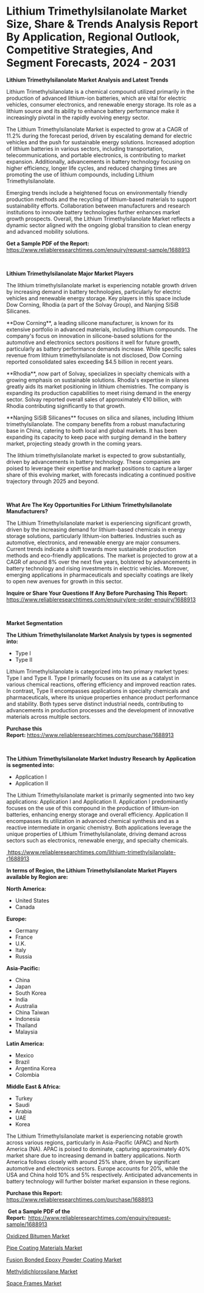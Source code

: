 <p><h1>Lithium Trimethylsilanolate Market Size, Share & Trends Analysis Report By Application, Regional Outlook, Competitive Strategies, And Segment Forecasts, 2024 - 2031</h1></p><p><strong>Lithium Trimethylsilanolate Market Analysis and Latest Trends</strong></p>
<p><p>Lithium Trimethylsilanolate is a chemical compound utilized primarily in the production of advanced lithium-ion batteries, which are vital for electric vehicles, consumer electronics, and renewable energy storage. Its role as a lithium source and its ability to enhance battery performance make it increasingly pivotal in the rapidly evolving energy sector.</p><p>The Lithium Trimethylsilanolate Market is expected to grow at a CAGR of 11.2% during the forecast period, driven by escalating demand for electric vehicles and the push for sustainable energy solutions. Increased adoption of lithium batteries in various sectors, including transportation, telecommunications, and portable electronics, is contributing to market expansion. Additionally, advancements in battery technology focusing on higher efficiency, longer life cycles, and reduced charging times are promoting the use of lithium compounds, including Lithium Trimethylsilanolate.</p><p>Emerging trends include a heightened focus on environmentally friendly production methods and the recycling of lithium-based materials to support sustainability efforts. Collaboration between manufacturers and research institutions to innovate battery technologies further enhances market growth prospects. Overall, the Lithium Trimethylsilanolate Market reflects a dynamic sector aligned with the ongoing global transition to clean energy and advanced mobility solutions.</p></p>
<p><strong>Get a Sample PDF of the Report:&nbsp;</strong> <a href="https://www.reliableresearchtimes.com/enquiry/request-sample/1688913?utm_campaign=1572&utm_medium=2&utm_source=Github&utm_content=ia&utm_term=17102024&utm_id=lithium-trimethylsilanolate">https://www.reliableresearchtimes.com/enquiry/request-sample/1688913</a></p>
<p>&nbsp;</p>
<p><strong>Lithium Trimethylsilanolate Major Market Players</strong></p>
<p><p>The lithium trimethylsilanolate market is experiencing notable growth driven by increasing demand in battery technologies, particularly for electric vehicles and renewable energy storage. Key players in this space include Dow Corning, Rhodia (a part of the Solvay Group), and Nanjing SiSiB Silicanes.</p><p>**Dow Corning**, a leading silicone manufacturer, is known for its extensive portfolio in advanced materials, including lithium compounds. The company's focus on innovation in silicone-based solutions for the automotive and electronics sectors positions it well for future growth, particularly as battery performance demands increase. While specific sales revenue from lithium trimethylsilanolate is not disclosed, Dow Corning reported consolidated sales exceeding $4.5 billion in recent years.</p><p>**Rhodia**, now part of Solvay, specializes in specialty chemicals with a growing emphasis on sustainable solutions. Rhodia's expertise in silanes greatly aids its market positioning in lithium chemistries. The company is expanding its production capabilities to meet rising demand in the energy sector. Solvay reported overall sales of approximately €10 billion, with Rhodia contributing significantly to that growth.</p><p>**Nanjing SiSiB Silicanes** focuses on silica and silanes, including lithium trimethylsilanolate. The company benefits from a robust manufacturing base in China, catering to both local and global markets. It has been expanding its capacity to keep pace with surging demand in the battery market, projecting steady growth in the coming years.</p><p>The lithium trimethylsilanolate market is expected to grow substantially, driven by advancements in battery technology. These companies are poised to leverage their expertise and market positions to capture a larger share of this evolving market, with forecasts indicating a continued positive trajectory through 2025 and beyond.</p></p>
<p>&nbsp;</p>
<p><strong>What Are The Key Opportunities For Lithium Trimethylsilanolate Manufacturers?</strong></p>
<p><p>The Lithium Trimethylsilanolate market is experiencing significant growth, driven by the increasing demand for lithium-based chemicals in energy storage solutions, particularly lithium-ion batteries. Industries such as automotive, electronics, and renewable energy are major consumers. Current trends indicate a shift towards more sustainable production methods and eco-friendly applications. The market is projected to grow at a CAGR of around 8% over the next five years, bolstered by advancements in battery technology and rising investments in electric vehicles. Moreover, emerging applications in pharmaceuticals and specialty coatings are likely to open new avenues for growth in this sector.</p></p>
<p><strong>Inquire or Share Your Questions If Any Before Purchasing This Report:</strong> <a href="https://www.reliableresearchtimes.com/enquiry/pre-order-enquiry/1688913?utm_campaign=1572&utm_medium=2&utm_source=Github&utm_content=ia&utm_term=17102024&utm_id=lithium-trimethylsilanolate">https://www.reliableresearchtimes.com/enquiry/pre-order-enquiry/1688913</a></p>
<p>&nbsp;</p>
<p><strong>Market Segmentation</strong></p>
<p><strong>The Lithium Trimethylsilanolate Market Analysis by types is segmented into:</strong></p>
<p><ul><li>Type I</li><li>Type II</li></ul></p>
<p><p>Lithium Trimethylsilanolate is categorized into two primary market types: Type I and Type II. Type I primarily focuses on its use as a catalyst in various chemical reactions, offering efficiency and improved reaction rates. In contrast, Type II encompasses applications in specialty chemicals and pharmaceuticals, where its unique properties enhance product performance and stability. Both types serve distinct industrial needs, contributing to advancements in production processes and the development of innovative materials across multiple sectors.</p></p>
<p><strong>Purchase this Report:&nbsp;</strong><a href="https://www.reliableresearchtimes.com/purchase/1688913?utm_campaign=1572&utm_medium=2&utm_source=Github&utm_content=ia&utm_term=17102024&utm_id=lithium-trimethylsilanolate">https://www.reliableresearchtimes.com/purchase/1688913</a></p>
<p>&nbsp;</p>
<p><strong>The Lithium Trimethylsilanolate Market Industry Research by Application is segmented into:</strong></p>
<p><ul><li>Application I</li><li>Application II</li></ul></p>
<p><p>The Lithium Trimethylsilanolate market is primarily segmented into two key applications: Application I and Application II. Application I predominantly focuses on the use of this compound in the production of lithium-ion batteries, enhancing energy storage and overall efficiency. Application II encompasses its utilization in advanced chemical synthesis and as a reactive intermediate in organic chemistry. Both applications leverage the unique properties of Lithium Trimethylsilanolate, driving demand across sectors such as electronics, renewable energy, and specialty chemicals.</p></p>
<p><a href="https://www.reliableresearchtimes.com/lithium-trimethylsilanolate-r1688913?utm_campaign=1572&utm_medium=2&utm_source=Github&utm_content=ia&utm_term=17102024&utm_id=lithium-trimethylsilanolate">&nbsp;https://www.reliableresearchtimes.com/lithium-trimethylsilanolate-r1688913</a></p>
<p><strong>In terms of Region, the Lithium Trimethylsilanolate Market Players available by Region are:</strong></p>
<p>
    <p> <strong> North America: </strong>
        <ul>
            <li>United States</li>
            <li>Canada</li>
        </ul>
        </p> 
    <p> <strong> Europe: </strong>
        <ul>
            <li>Germany</li>
            <li>France</li>
            <li>U.K.</li>
            <li>Italy</li>
            <li>Russia</li>
        </ul>
        </p> 
    <p> <strong> Asia-Pacific: </strong>
        <ul>
            <li>China</li>
            <li>Japan</li>
            <li>South Korea</li>
            <li>India</li>
            <li>Australia</li>
            <li>China Taiwan</li>
            <li>Indonesia</li>
            <li>Thailand</li>
            <li>Malaysia</li>
        </ul>
        </p> 
    <p> <strong> Latin America: </strong>
        <ul>
            <li>Mexico</li>
            <li>Brazil</li>
            <li>Argentina Korea</li>
            <li>Colombia</li>
        </ul>
        </p> 
    <p> <strong> Middle East & Africa: </strong>
        <ul>
            <li>Turkey</li>
            <li>Saudi</li>
            <li>Arabia</li>
            <li>UAE</li>
            <li>Korea</li>
        </ul>
    </p>
    </p>
<p><p>The Lithium Trimethylsilanolate market is experiencing notable growth across various regions, particularly in Asia-Pacific (APAC) and North America (NA). APAC is poised to dominate, capturing approximately 40% market share due to increasing demand in battery applications. North America follows closely with around 25% share, driven by significant automotive and electronics sectors. Europe accounts for 20%, while the USA and China hold 10% and 5% respectively. Anticipated advancements in battery technology will further bolster market expansion in these regions.</p></p>
<p><strong>Purchase this Report: </strong><a href="https://www.reliableresearchtimes.com/purchase/1688913?utm_campaign=1572&utm_medium=2&utm_source=Github&utm_content=ia&utm_term=17102024&utm_id=lithium-trimethylsilanolate">https://www.reliableresearchtimes.com/purchase/1688913</a></p>
<p>&nbsp;<strong>Get a Sample PDF of the Report:&nbsp;&nbsp;</strong><a href="https://www.reliableresearchtimes.com/enquiry/request-sample/1688913?utm_campaign=1572&utm_medium=2&utm_source=Github&utm_content=ia&utm_term=17102024&utm_id=lithium-trimethylsilanolate">https://www.reliableresearchtimes.com/enquiry/request-sample/1688913</a></p>
<p><strong></strong></p>
<p><p><a href="https://www.linkedin.com/pulse/strategic-roadmap-global-oxidized-bitumen-market-insights-opportunities-tgfrc?utm_campaign=1572&utm_medium=2&utm_source=Github&utm_content=ia&utm_term=17102024&utm_id=lithium-trimethylsilanolate">Oxidized Bitumen Market</a></p><p><a href="https://www.linkedin.com/pulse/pipe-coating-materials-market-revolution-2024-2031-trends-l1qgc?utm_campaign=1572&utm_medium=2&utm_source=Github&utm_content=ia&utm_term=17102024&utm_id=lithium-trimethylsilanolate">Pipe Coating Materials Market</a></p><p><a href="https://www.linkedin.com/pulse/global-fusion-bonded-epoxy-powder-coating-market-share-6fucc?utm_campaign=1572&utm_medium=2&utm_source=Github&utm_content=ia&utm_term=17102024&utm_id=lithium-trimethylsilanolate">Fusion Bonded Epoxy Powder Coating Market</a></p><p><a href="https://github.com/mahnoor2003/Market-Research-Report-List-6/blob/main/methyldichlorosilane-market.md?utm_campaign=1572&utm_medium=2&utm_source=Github&utm_content=ia&utm_term=17102024&utm_id=lithium-trimethylsilanolate">Methyldichlorosilane Market</a></p><p><a href="https://www.linkedin.com/pulse/global-space-frames-market-analysis-trends-forecasts-growth-7haxc?utm_campaign=1572&utm_medium=2&utm_source=Github&utm_content=ia&utm_term=17102024&utm_id=lithium-trimethylsilanolate">Space Frames Market</a></p></p>